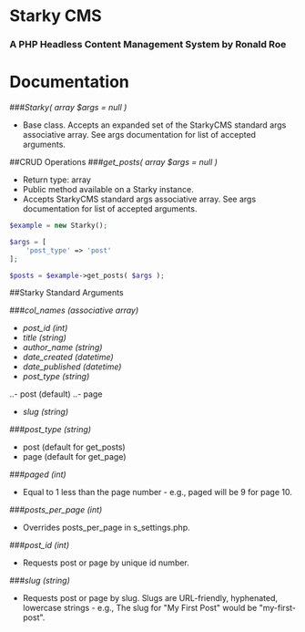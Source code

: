 # Starky CMS
### A PHP Headless Content Management System by Ronald Roe

# Documentation

###*Starky( array $args = null )*
- Base class. Accepts an expanded set of the StarkyCMS standard args associative array. See args documentation for list of accepted arguments.


##CRUD Operations
###*get_posts( array $args = null )*
- Return type: array
- Public method available on a Starky instance.
- Accepts StarkyCMS standard args associative array. See args documentation for list of accepted arguments.
```PHP
$example = new Starky();

$args = [
	'post_type' => 'post'
];

$posts = $example->get_posts( $args );
```








##Starky Standard Arguments

###*col_names (associative array)*

- *post_id (int)*
- *title (string)*
- *author_name (string)*
- *date_created (datetime)*
- *date_published (datetime)*
- *post_type (string)*

..- post (default)
..- page

- *slug (string)*

###*post_type (string)*

- post (default for get_posts)
- page (default for get_page)

###*paged (int)*

- Equal to 1 less than the page number - e.g., paged will be 9 for page 10.

###*posts_per_page (int)*

- Overrides posts_per_page in s_settings.php.

###*post_id (int)*

- Requests post or page by unique id number.

###*slug (string)*

- Requests post or page by slug. Slugs are URL-friendly, hyphenated, lowercase strings - e.g., The slug for "My First Post" would be "my-first-post".